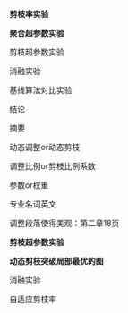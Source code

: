 **剪枝率实验**

**聚合超参数实验**

剪枝超参数实验

消融实验

基线算法对比实验

结论

摘要

动态调整or动态剪枝

调整比例or剪枝比例系数

参数or权重

专业名词英文

调整段落使得美观：第二章18页



**剪枝超参数实验**

**动态剪枝突破局部最优的图**

消融实验



自适应剪枝率

